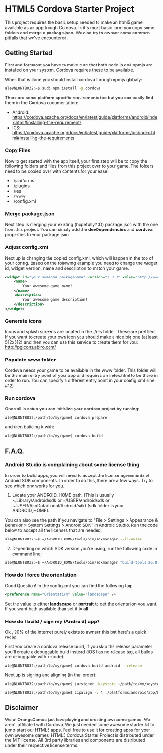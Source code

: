HTML5 Cordova Starter Project
=============================
This project requires the basic setup needed to make an html5 game available as an app trough Cordova.
In it's most basic form you copy some folders and merge a package.json. We also try to awnser some commen pitfalls that we've encountered.

Getting Started
---------------
First and foremost you have to make sure that both node.js and npmjs are installed on your system. Cordova requires these to be available.

When that is done you should install cordova through npmjs globaly:
```bash
ale@NL0NTB032:~$ sudo npm install -g cordova
```

There are some platform specific requirements too but you can easily find them in the Cordova documentation:
* Android: https://cordova.apache.org/docs/en/latest/guide/platforms/android/index.html#installing-the-requirements
* iOS: https://cordova.apache.org/docs/en/latest/guide/platforms/ios/index.html#installing-the-requirements

### Copy Files

Now to get started with the app itself, your first step will be to copy the following folders and files from this project over to your game. The folders need to be copied over with contents for your ease!

* ./platforms
* ./plugins
* ./res
* ./www
* ./config.xml

### Merge package.json
Next step is merging your existing (hopefully? :D) package.json with the one from this project. You can simply add the **devDependencies** and **cordova** properties to your package.json

### Adjust config.xml
Next up is changing the copied config.xml, which will happen in the top of your config.
Based on the following example you need to change the widget id, widget version, name and description to match your game.
```xml
<widget id="your.awesome.packagename" version="3.3.3" xmlns="http://www.w3.org/ns/widgets" xmlns:cdv="http://cordova.apache.org/ns/1.0">
    <name>
        Your awesome game name!
    </name>
    <description>
        Your awesome game description!
    </description>
</widget>
```

### Generate icons
Icons and splash screens are located in the ./res folder. These are prefilled. If you want to create your own icon you should make a nice big one (at least 512x512) and then you can use this service to create them for you: http://pgicons.abiro.com/

### Populate www folder
Cordova needs your game to be available in the www folder. This folder will be the main entry point of your app and requires an index.html to be there in order to run.
You can specify a different entry point in your config.xml (line #12)

### Run cordova
Once all is setup you can initialize your cordova project by running:
```bash
ale@NL0NTB032:/path/to/my/game$ cordova prepare
```

and then building it with:
```bash
ale@NL0NTB032:/path/to/my/game$ cordova build
```

F.A.Q.
------
### Android Studio is complaining about some license thing
In order to build apps, you will need to accept the license agreements of Android SDK components. In order to do this, there are a few ways. Try to see which one works for you.

1) Locate your ANDROID_HOME path. (This is usually ~/Library/Android/sdk or ~/USER/Android/sdk or ~/USER/AppData/Local/Android/sdk) (sdk folder is your ANDROID_HOME).

You can also see the path if you navigate to "File > Settings > Appearance & Behavior > System Settings > Android SDK" in Android Studio.
Run the code below to accept all the licenses that are needed;

```bash
ale@NL0NTB032:~$ ~/ANDROID_HOME/tools/bin/sdkmanager --licenses
```

2) Depending on which SDK version you're using, run the following code in command line;
```bash
ale@NL0NTB032:~$ ~/ANDROID_HOME/tools/bin/sdkmanager "build-tools;26.0.1" "platforms;android-26"
```
### How do I force the orientation
Good Question! In the config.xml you can find the following tag:
```xml
<preference name="Orientation" value="landscape" />
```
Set the value to either **landscape** or **portrait** to get the orientation you want. If you want both available than set it to **all**

### How do I build / sign my (Android) app?

Ok , 90% of the internet purely exists to awnser this but here's a quick recap:

First you create a cordova release build, if you skip the release parameter you'll create a debuggable build instead (iOS has no release tag, all builds are debuggable with x-code):
```bash
ale@NL0NTB032:/path/to/my/game$ cordova build android --release
```

Next up is signing and aligning (in that order):

```bash
ale@NL0NTB032:/path/to/my/game$ jarsigner -keystore ~/path/to/my/keystore.keystore ./platforms/android/app/build/outputs/apk/release/app-release-unsigned.apk my-keystore-alias

ale@NL0NTB032:/path/to/my/game$ zipalign -v 4 ./platforms/android/app/build/outputs/apk/release/app-release-unsigned.apk ./android-release.apk
```

Disclaimer
----------
We at OrangeGames just love playing and creating awesome games. We aren't affiliated with Cordova. We just needed some awesome starter kit to jump-start our HTML5 apps. Feel free to use it for creating apps for your own awesome games!
HTML5 Cordova Starter Project is distributed under the MIT license. All 3rd party libraries and components are distributed under their
respective license terms.
